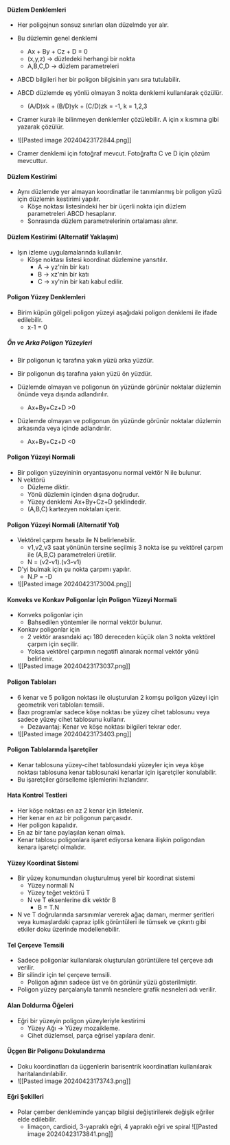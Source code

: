 #### Düzlem Denklemleri 
- Her poligojnun sonsuz sınırları olan düzelmde yer alır.
- Bu düzlemin genel denklemi
	- Ax + By + Cz + D = 0
	- (x,y,z) -> düzledeki herhangi bir nokta
	- A,B,C,D -> düzlem parametreleri
- ABCD bilgileri her bir poligon bilgisinin yanı sıra tutulabilir.
- ABCD düzlemde eş yönlü olmayan 3 nokta denklemi kullanılarak çözülür.
	- (A/D)xk + (B/D)yk + (C/D)zk = -1, k = 1,2,3

- Cramer kuralı ile bilinmeyen denklemler çözülebilir. A için x kısmına gibi yazarak çözülür.
- ![[Pasted image 20240423172844.png]]
- Cramer denklemi için fotoğraf mevcut. Fotoğrafta C ve D için çözüm mevcuttur.

#### Düzlem Kestirimi
- Aynı düzlemde yer almayan koordinatlar ile tanımlanmış bir poligon yüzü için düzlemin kestirimi yapılır.
	- Köşe noktası listesindeki her bir üçerli nokta için düzlem parametreleri ABCD hesaplanır.
	- Sonrasında düzlem parametrelerinin ortalaması alınır.

#### Düzlem Kestirimi (Alternatif Yaklaşım)
- Işın izleme uygulamalarında kullanılır.
	- Köşe noktası listesi koordinat düzlemine yansıtılır.
		- A -> yz'nin bir katı
		- B -> xz'nin bir katı
		- C -> xy'nin bir katı kabul edilir.

#### Poligon Yüzey Denklemleri
- Birim küpün gölgeli poligon yüzeyi aşağıdaki poligon denklemi ile ifade edilebilir.
	- x-1 = 0

##### Ön ve Arka Poligon Yüzeyleri
- Bir poligonun iç tarafına yakın yüzü arka yüzdür.
- Bir poligonun dış tarafına yakın yüzü ön yüzdür.

- Düzlemde olmayan ve poligonun ön yüzünde görünür noktalar düzlemin önünde veya dışında adlandırılır.
	- Ax+By+Cz+D >0
- Düzlemde olmayan ve poligonun ön yüzünde görünür noktalar düzlemin arkasında veya içinde adlandırılır.
	- Ax+By+Cz+D <0

#### Poligon Yüzeyi Normali
- Bir poligon yüzeyininin oryantasyonu normal vektör N ile bulunur.
- N vektörü
	- Düzleme diktir.
	- Yönü düzlemin içinden dışına doğrudur.
	- Yüzey denklemi Ax+By+Cz+D şeklindedir.
	- (A,B,C) kartezyen noktaları içerir.

#### Poligon Yüzeyi Normali (Alternatif Yol)
- Vektörel çarpımı hesabı ile N belirlenebilir.
	- v1,v2,v3 saat yönünün tersine seçilmiş 3 nokta ise şu vektörel çarpım ile (A,B,C) parametreleri üretilir.
	- N = (v2-v1).(v3-v1)
- D'yi bulmak için şu nokta çarpımı yapılır.
	- N.P = -D
- ![[Pasted image 20240423173004.png]]

#### Konveks ve Konkav Poligonlar İçin Poligon Yüzeyi Normali
- Konveks poligonlar için
	- Bahsedilen yöntemler ile normal vektör bulunur.
- Konkav poligonlar için
	- 2 vektör arasındaki açı 180 dereceden küçük olan 3 nokta vektörel çarpım için seçilir.
	- Yoksa vektörel çarpımın negatifi alınarak normal vektör yönü belirlenir.
- ![[Pasted image 20240423173037.png]]

#### Poligon Tabloları
- 6 kenar ve 5 poligon noktası ile oluşturulan 2 komşu poligon yüzeyi için geometrik veri tabloları temsili.
- Bazı programlar sadece köşe noktası be yüzey cihet tablosunu veya sadece yüzey cihet tablosunu kullanır.
	- Dezavantaj: Kenar ve köşe noktası bilgileri tekrar eder.
- ![[Pasted image 20240423173403.png]]

#### Poligon Tablolarında İşaretçiler
- Kenar tablosuna yüzey-cihet tablosundaki yüzeyler için veya köşe noktası tablosuna kenar tablosunaki kenarlar için
işaretçiler konulabilir.
- Bu işaretçiler görselleme işlemlerini hızlandırır.

#### Hata Kontrol Testleri
- Her köşe noktası en az 2 kenar için listelenir.
- Her kenar en az bir poligonun parçasıdır.
- Her poligon kapalıdır.
- En az bir tane paylaşılan kenarı olmalı.
- Kenar tablosu poligonlara işaret ediyorsa kenara ilişkin poligondan kenara işaretçi olmalıdır.

#### Yüzey Koordinat Sistemi
- Bir yüzey konumundan oluşturulmuş yerel bir koordinat sistemi
	- Yüzey normali N
	- Yüzey teğet vektörü T
	- N ve T eksenlerine dik vektör B
		- B = T.N
- N ve T doğrularında sarsınımlar vererek ağaç damarı, mermer şeritleri veya kumaşlardaki çapraz iplik görüntüleri ile tümsek ve çıkıntı gibi etkiler doku üzerinde modellenebilir.

#### Tel Çerçeve Temsili
- Sadece poligonlar kullanılarak oluşturulan görüntülere tel çerçeve adı verilir.
- Bir silindir için tel çerçeve temsili.
	- Poligon ağının sadece üst ve ön görünür yüzü gösterilmiştir.
- Poligon yüzey parçalarıyla tanımlı nesnelere grafik nesneleri adı verilir.

#### Alan Doldurma Öğeleri
- Eğri bir yüzeyin poligon yüzeyleriyle kestirimi
	- Yüzey Ağı -> Yüzey mozaikleme.
	- Cihet düzlemsel, parça eğrisel yapılara denir.

#### Üçgen Bir Poligonu Dokulandırma
- Doku koordinatları da üçgenlerin barisentrik koordinatları kullanılarak
haritalandırılabilir.
- ![[Pasted image 20240423173743.png]]

#### Eğri Şekilleri
- Polar çember denkleminde yarıçap bilgisi değiştirilerek değişik eğriler
elde edilebilir.
	- limaçon, cardioid, 3-yapraklı eğri, 4 yapraklı eğri ve spiral
	![[Pasted image 20240423173841.png]]
